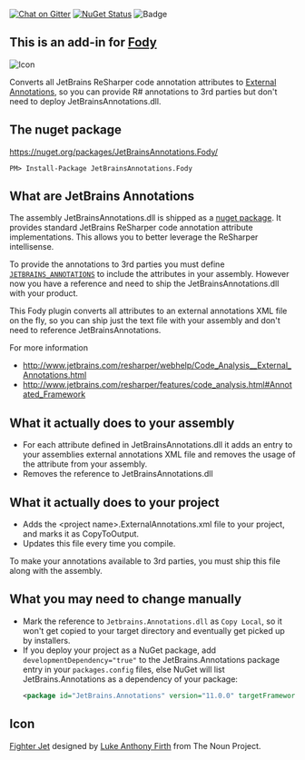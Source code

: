 [![Chat on Gitter](https://img.shields.io/gitter/room/fody/fody.svg?style=flat)](https://gitter.im/Fody/Fody)
[![NuGet Status](http://img.shields.io/nuget/v/JetBrainsAnnotations.Fody.svg?style=flat)](https://www.nuget.org/packages/JetBrainsAnnotations.Fody/)
![Badge](https://tom-englert.visualstudio.com/_apis/public/build/definitions/75bf84d2-d359-404a-a712-07c9f693f635/14/badge)

## This is an add-in for [Fody](https://github.com/Fody/Fody/) 

![Icon](https://raw.github.com/Fody/JetBrainsAnnotations/master/Icons/package_icon.png)

Converts all JetBrains ReSharper code annotation attributes to [External Annotations](https://www.jetbrains.com/help/resharper/Code_Analysis__External_Annotations.html), 
so you can provide R# annotations to 3rd parties but don't need to deploy JetBrainsAnnotations.dll. 


## The nuget package

https://nuget.org/packages/JetBrainsAnnotations.Fody/

    PM> Install-Package JetBrainsAnnotations.Fody


## What are JetBrains Annotations

The assembly JetBrainsAnnotations.dll is shipped as a [nuget package](https://www.nuget.org/packages/JetBrains.Annotations/).
It provides standard JetBrains ReSharper code annotation attribute implementations. 
This allows you to better leverage the ReSharper intellisense.

To provide the annotations to 3rd parties you must define [`JETBRAINS_ANNOTATIONS`](https://www.jetbrains.com/help/resharper/Code_Analysis__Annotations_in_Source_Code.html) to include the attributes in your assembly.
However now you have a reference and need to ship the JetBrainsAnnotations.dll with your product. 

This Fody plugin converts all attributes to an external annotations XML file on the fly, so you 
can ship just the text file with your assembly and don't need to reference JetBrainsAnnotations.

For more information 

 * http://www.jetbrains.com/resharper/webhelp/Code_Analysis__External_Annotations.html 
 * http://www.jetbrains.com/resharper/features/code_analysis.html#Annotated_Framework


## What it actually does to your assembly

 * For each attribute defined in JetBrainsAnnotations.dll it adds an entry to your
   assemblies external annotations XML file and removes the usage of the attribute from your assembly.
 * Removes the reference to JetBrainsAnnotations.dll

## What it actually does to your project

* Adds the &lt;project name&gt;.ExternalAnnotations.xml file to your project, and marks it as CopyToOutput.
* Updates this file every time you compile.

To make your annotations available to 3rd parties, you must ship this file along with the assembly.

## What you may need to change manually

* Mark the reference to `Jetbrains.Annotations.dll` as `Copy Local`, so it won't get copied to your 
  target directory and eventually get picked up by installers.
* If you deploy your project as a NuGet package, add `developmentDependency="true"` to the 
  JetBrains.Annotations package entry in your `packages.config` files, else NuGet will list JetBrains.Annotations 
  as a dependency of your package:
    ```xml
    <package id="JetBrains.Annotations" version="11.0.0" targetFramework="net452" developmentDependency="true" />
    ```




## Icon

<a href="http://thenounproject.com/noun/fighter-jet/#icon-No9259" target="_blank">Fighter Jet</a> designed by <a href="http://thenounproject.com/lukefirth" target="_blank">Luke Anthony Firth</a> from The Noun Project.
